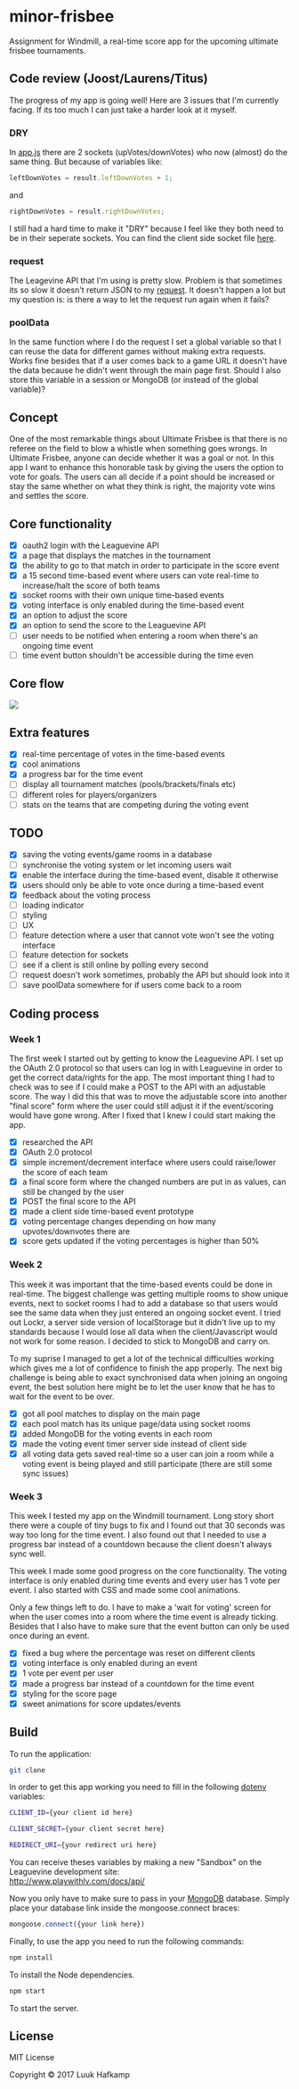 # minor-frisbee
Assignment for Windmill, a real-time score app for the upcoming ultimate frisbee tournaments.

## Code review (Joost/Laurens/Titus)
The progress of my app is going well! Here are 3 issues that I'm currently facing. If its too much I can just take a harder look at it myself.

### DRY
In <a href="https://github.com/lhafkamp/minor-frisbee/blob/master/app.js">app.js</a> there are 2 sockets (upVotes/downVotes) who now (almost) do the same thing. But because of variables like:
```javascript
leftDownVotes = result.leftDownVotes + 1;
```

and

```javascript
rightDownVotes = result.rightDownVotes;
```

I still had a hard time to make it "DRY" because I feel like they both need to be in their seperate sockets. You can find the client side socket file <a href="https://github.com/lhafkamp/minor-frisbee/blob/master/public/js/io.js">here</a>.  
  
### request
The Leagevine API that I'm using is pretty slow. Problem is that sometimes its so slow it doesn't return JSON to my <a href="https://github.com/lhafkamp/minor-frisbee/blob/master/controllers/mainController.js">request</a>. It doesn't happen a lot but my question is: is there a way to let the request run again when it fails?

### poolData
In the same function where I do the request I set a global variable so that I can reuse the data for different games without making extra requests. Works fine besides that if a user comes back to a game URL it doesn't have the data because he didn't went through the main page first. Should I also store this variable in a session or MongoDB (or instead of the global variable)?

## Concept
One of the most remarkable things about Ultimate Frisbee is that there is no referee on the field to blow a whistle when something goes wrongs. In Ultimate Frisbee, anyone can decide whether it was a goal or not. In this app I want to enhance this honorable task by giving the users the option to vote for goals. The users can all decide if a point should be increased or stay the same whether on what they think is right, the majority vote wins and settles the score.

## Core functionality
-  [x] oauth2 login with the Leaguevine API
-  [x] a page that displays the matches in the tournament
-  [x] the ability to go to that match in order to participate in the score event
-  [x] a 15 second time-based event where users can vote real-time to increase/halt the score of both teams
-  [x] socket rooms with their own unique time-based events
-  [x] voting interface is only enabled during the time-based event
-  [x] an option to adjust the score
-  [x] an option to send the score to the Leaguevine API
-  [ ] user needs to be notified when entering a room when there's an ongoing time event
-  [ ] time event button shouldn't be accessible during the time even

## Core flow
<img src="media/coreflow.png"/>

## Extra features
-  [x] real-time percentage of votes in the time-based events
-  [x] cool animations
-  [x] a progress bar for the time event
-  [ ] display all tournament matches (pools/brackets/finals etc)
-  [ ] different roles for players/organizers
-  [ ] stats on the teams that are competing during the voting event

## TODO
-  [x] saving the voting events/game rooms in a database
-  [ ] synchronise the voting system or let incoming users wait
-  [x] enable the interface during the time-based event, disable it otherwise
-  [x] users should only be able to vote once during a time-based event
-  [x] feedback about the voting process
-  [ ] loading indicator
-  [ ] styling
-  [ ] UX
-  [ ] feature detection where a user that cannot vote won't see the voting interface
-  [ ] feature detection for sockets
-  [ ] see if a client is still online by polling every second
-  [ ] request doesn't work sometimes, probably the API but should look into it
-  [ ] save poolData somewhere for if users come back to a room

## Coding process
### Week 1
The first week I started out by getting to know the Leaguevine API. I set up the OAuth 2.0 protocol so that users can log in with Leaguevine in order to get the correct data/rights for the app. The most important thing I had to check was to see if I could make a POST to the API with an adjustable score. The way I did this that was to move the adjustable score into another "final score" form where the user could still adjust it if the event/scoring would have gone wrong. After I fixed that I knew I could start making the app.

-  [x] researched the API
-  [x] OAuth 2.0 protocol
-  [x] simple increment/decrement interface where users could raise/lower the score of each team
-  [x] a final score form where the changed numbers are put in as values, can still be changed by the user
-  [x] POST the final score to the API
-  [x] made a client side time-based event prototype
-  [x] voting percentage changes depending on how many upvotes/downvotes there are
-  [x] score gets updated if the voting percentages is higher than 50%

### Week 2
This week it was important that the time-based events could be done in real-time. The biggest challenge was getting multiple rooms to show unique events, next to socket rooms I had to add a database so that users would see the same data when they just entered an ongoing socket event. I tried out Lockr, a server side version of localStorage but it didn't live up to my standards because I would lose all data when the client/Javascript would not work for some reason. I decided to stick to MongoDB and carry on. 

To my suprise I managed to get a lot of the technical difficulties working which gives me a lot of confidence to finish the app properly. The next big challenge is being able to exact synchronised data when joining an ongoing event, the best solution here might be to let the user know that he has to wait for the event to be over.

-  [x] got all pool matches to display on the main page
-  [x] each pool match has its unique page/data using socket rooms
-  [x] added MongoDB for the voting events in each room
-  [x] made the voting event timer server side instead of client side
-  [x] all voting data gets saved real-time so a user can join a room while a voting event is being played and still participate (there are still some sync issues)

### Week 3
This week I tested my app on the Windmill tournament. Long story short there were a couple of tiny bugs to fix and I found out that 30 seconds was way too long for the time event. I also found out that I needed to use a progress bar instead of a countdown because the client doesn't always sync well.

This week I made some good progress on the core functionality. The voting interface is only enabled during time events and every user has 1 vote per event. I also started with CSS and made some cool animations.

Only a few things left to do. I have to make a 'wait for voting' screen for when the user comes into a room where the time event is already ticking. Besides that I also have to make sure that the event button can only be used once during an event.

-  [x] fixed a bug where the percentage was reset on different clients
-  [x] voting interface is only enabled during an event
-  [x] 1 vote per event per user
-  [x] made a progress bar instead of a countdown for the time event
-  [x] styling for the score page
-  [x] sweet animations for score updates/events

## Build
To run the application:
```bash
git clone
```

In order to get this app working you need to fill in the following <a href="https://www.npmjs.com/package/dotenv">dotenv</a> variables:  

```bash
CLIENT_ID={your client id here}
```  
```bash
CLIENT_SECRET={your client secret here}
```  
```bash
REDIRECT_URI={your redirect uri here}
```  

You can receive theses variables by making a new "Sandbox" on the Leaguevine development site:  
<a href="http://www.playwithlv.com/docs/api/">http://www.playwithlv.com/docs/api/</a>  
  
Now you only have to make sure to pass in your <a href="https://www.mongodb.com/">MongoDB</a> database. Simply place your database link inside the mongoose.connect braces:

```javascript
mongoose.connect({your link here})
```  

Finally, to use the app you need to run the following commands:  
```bash
npm install
```
To install the Node dependencies.

```bash
npm start
```  

To start the server.

## License

MIT License  

Copyright © 2017 Luuk Hafkamp